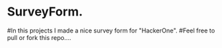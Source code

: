 # SurveyForm. 
#In this projects I made a nice survey form for "HackerOne".
#Feel free to pull or fork this repo....

